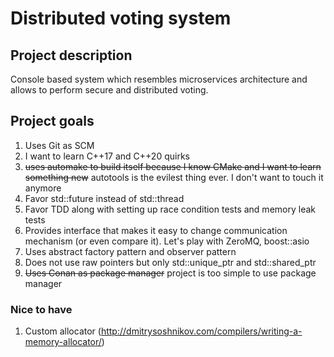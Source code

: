 # **Distributed voting system**

## Project description
Console based system which resembles microservices architecture and allows to perform secure and distributed voting.

## Project goals

1. Uses Git as SCM
2. I want to learn C++17 and C++20 quirks
3. ~~uses automake to build itself because I know CMake and I want to learn something new~~ autotools is the evilest thing ever. I don't want to touch it anymore
4. Favor std::future instead of std::thread
5. Favor TDD along with setting up race condition tests and memory leak tests
6. Provides interface that makes it easy to change communication mechanism (or even compare it). Let's play with ZeroMQ, boost::asio
7. Uses abstract factory pattern and observer pattern
8. Does not use raw pointers but only std::unique_ptr and std::shared_ptr
9. ~~Uses Conan as package manager~~ project is too simple to use package manager



### Nice to have
1. Custom allocator (http://dmitrysoshnikov.com/compilers/writing-a-memory-allocator/)
